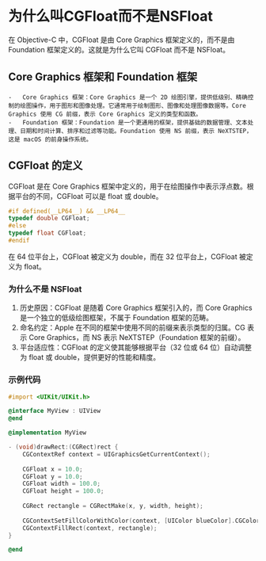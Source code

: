 # 为什么叫CGFloat而不是NSFloat

在 Objective-C 中，CGFloat 是由 Core Graphics 框架定义的，而不是由 Foundation 框架定义的。这就是为什么它叫 CGFloat 而不是 NSFloat。

## Core Graphics 框架和 Foundation 框架

	-	Core Graphics 框架：Core Graphics 是一个 2D 绘图引擎，提供低级别、精确控制的绘图操作，用于图形和图像处理。它通常用于绘制图形、图像和处理图像数据等。Core Graphics 使用 CG 前缀，表示 Core Graphics 定义的类型和函数。
	-	Foundation 框架：Foundation 是一个更通用的框架，提供基础的数据管理、文本处理、日期和时间计算、排序和过滤等功能。Foundation 使用 NS 前缀，表示 NeXTSTEP，这是 macOS 的前身操作系统。

## CGFloat 的定义

CGFloat 是在 Core Graphics 框架中定义的，用于在绘图操作中表示浮点数。根据平台的不同，CGFloat 可以是 float 或 double。

```objectivec
#if defined(__LP64__) && __LP64__
typedef double CGFloat;
#else
typedef float CGFloat;
#endif
```

在 64 位平台上，CGFloat 被定义为 double，而在 32 位平台上，CGFloat 被定义为 float。

### 为什么不是 NSFloat

1.	历史原因：CGFloat 是随着 Core Graphics 框架引入的，而 Core Graphics 是一个独立的低级绘图框架，不属于 Foundation 框架的范畴。
2.	命名约定：Apple 在不同的框架中使用不同的前缀来表示类型的归属。CG 表示 Core Graphics，而 NS 表示 NeXTSTEP（Foundation 框架的前缀）。
3.	平台适应性：CGFloat 的定义使其能够根据平台（32 位或 64 位）自动调整为 float 或 double，提供更好的性能和精度。

### 示例代码
```objectivec
#import <UIKit/UIKit.h>

@interface MyView : UIView
@end

@implementation MyView

- (void)drawRect:(CGRect)rect {
    CGContextRef context = UIGraphicsGetCurrentContext();
    
    CGFloat x = 10.0;
    CGFloat y = 10.0;
    CGFloat width = 100.0;
    CGFloat height = 100.0;
    
    CGRect rectangle = CGRectMake(x, y, width, height);
    
    CGContextSetFillColorWithColor(context, [UIColor blueColor].CGColor);
    CGContextFillRect(context, rectangle);
}

@end
```